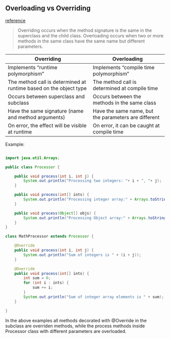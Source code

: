 ## Overloading vs Overriding

<a href="https://www.digitalocean.com/community/tutorials/overriding-vs-overloading-in-java" target="_blank">reference</a>
> Overriding occurs when the method signature is the same in the superclass and the child class. Overloading occurs when two or more methods in the same class have the same name but different parameters.

| Overriding | Overloading |
| -------- | ------- |
| Implements “runtime polymorphism”	 | Implements “compile time polymorphism”|
| The method call is determined at runtime based on the object type	 | The method call is determined at compile time|
| Occurs between superclass and subclass	 | Occurs between the methods in the same class|
| Have the same signature (name and method arguments) | Have the same name, but the parameters are different|
| On error, the effect will be visible at runtime	 | On error, it can be caught at compile time|

Example: 
```java

import java.util.Arrays;

public class Processor {

    public void process(int i, int j) {
        System.out.println("Processing two integers: "+ i + ", "+ j);
    }

    public void process(int[] ints) {
        System.out.println("Processing integer array:" + Arrays.toString(ints));
    }

    public void process(Object[] objs) {
        System.out.println("Processing Object array:" + Arrays.toString(objs));
    }
}

class MathProcessor extends Processor {

    @Override
    public void process(int i, int j) {
        System.out.println("Sum of integers is " + (i + j));
    }

    @Override
    public void process(int[] ints) {
        int sum = 0;
        for (int i : ints) {
            sum += i;
        }
        System.out.println("Sum of integer array elements is " + sum);
    }

}
```

In the above examples all methods decorated with @Override in the subclass are overriden methods, while the process methods 
inside Processor class with different parameters are overloaded.